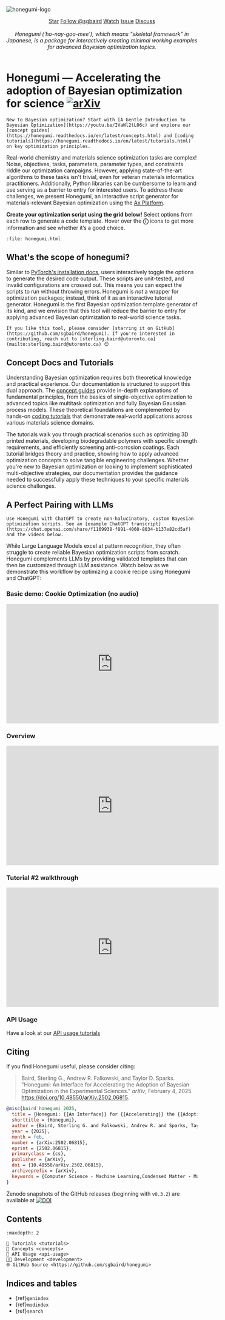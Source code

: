 ![honegumi-logo](https://github.com/sgbaird/honegumi/raw/main/reports/figures/honegumi-logo.png)

<div style="text-align: center;">
    <a class="github-button" href="https://github.com/sgbaird/honegumi"
    data-icon="octicon-star" data-size="large" data-show-count="true" aria-label="Star
    sgbaird/honegumi on GitHub">Star</a>
    <a class="github-button"
    href="https://github.com/sgbaird" data-size="large" data-show-count="true"
    aria-label="Follow @sgbaird on GitHub">Follow @sgbaird</a>
    <a class="github-button" href="https://github.com/sgbaird/honegumi/subscription" data-icon="octicon-eye" data-size="large" data-show-count="true" aria-label="Watch sgbaird/honegumi on GitHub">Watch</a>
    <a class="github-button" href="https://github.com/sgbaird/honegumi/issues"
    data-icon="octicon-issue-opened" data-size="large" data-show-count="true"
    aria-label="Issue sgbaird/honegumi on GitHub">Issue</a>
    <a class="github-button" href="https://github.com/sgbaird/honegumi/discussions" data-icon="octicon-comment-discussion" data-size="large" aria-label="Discuss sgbaird/honegumi on GitHub">Discuss</a>
</div>
<br>

<!-- data-color-scheme="no-preference: light; light: light; dark: dark;"  -->

<!-- <iframe width="560" height="315" src="https://www.youtube.com/embed/IVaWl2tL06c?si=cFZxU3R2W9jOycLb" title="YouTube video player" frameborder="0" allow="accelerometer; autoplay; clipboard-write; encrypted-media; gyroscope; picture-in-picture; web-share" referrerpolicy="strict-origin-when-cross-origin" allowfullscreen></iframe> -->

<div style="text-align: center;">
    <em>Honegumi ('ho-nay-goo-mee'), which means "skeletal framework" in Japanese, is a package for interactively creating minimal working examples for advanced Bayesian optimization topics.</em>
</div>
<br>

# Honegumi — Accelerating the adoption of Bayesian optimization for science [![arXiv](https://img.shields.io/badge/arXiv-2502.06815-red.svg)](https://arxiv.org/abs/2502.06815)

```{tip}
New to Bayesian optimization? Start with [A Gentle Introduction to Bayesian Optimization](https://youtu.be/IVaWl2tL06c) and explore our [concept guides](https://honegumi.readthedocs.io/en/latest/concepts.html) and [coding tutorials](https://honegumi.readthedocs.io/en/latest/tutorials.html) on key optimization principles.
```

Real-world chemistry and materials science optimization tasks are complex! Noise, objectives, tasks, parameters, parameter types, and constraints riddle our optimization campaigns. However, applying state-of-the-art algorithms to these tasks isn't trivial, even for veteran materials informatics practitioners. Additionally, Python libraries can be cumbersome to learn and use serving as a barrier to entry for interested users. To address these challenges, we present Honegumi, an interactive script generator for materials-relevant Bayesian optimization using the [Ax Platform](https://ax.dev/).

**Create your optimization script using the grid below!**
 Select options from each row to generate a code template. Hover over the **&#9432;** icons to get more information and see whether it’s a good choice.

```{raw} html
:file: honegumi.html
```

## What's the scope of honegumi?

Similar to [PyTorch's installation docs](https://pytorch.org/get-started/locally/), users interactively toggle the options to generate the desired code output. These scripts are unit-tested, and invalid configurations are crossed out. This means you can expect the scripts to run without throwing errors. Honegumi is *not* a wrapper for optimization packages; instead, think of it as an interactive tutorial generator. Honegumi is the first Bayesian optimization template generator of its kind, and we envision that this tool will reduce the barrier to entry for applying advanced Bayesian optimization to real-world science tasks.

```{note}
If you like this tool, please consider [starring it on GitHub](https://github.com/sgbaird/honegumi). If you're interested in contributing, reach out to [sterling.baird@utoronto.ca](mailto:sterling.baird@utoronto.ca) 😊
```

## Concept Docs and Tutorials

Understanding Bayesian optimization requires both theoretical knowledge and practical experience. Our documentation is structured to support this dual approach. The [concept guides](./concepts.md) provide in-depth explanations of fundamental principles, from the basics of single-objective optimization to advanced topics like multitask optimization and fully Bayesian Gaussian process models. These theoretical foundations are complemented by hands-on [coding tutorials](./tutorials.md) that demonstrate real-world applications across various materials science domains.

The tutorials walk you through practical scenarios such as optimizing 3D printed materials, developing biodegradable polymers with specific strength requirements, and efficiently screening anti-corrosion coatings. Each tutorial bridges theory and practice, showing how to apply advanced optimization concepts to solve tangible engineering challenges. Whether you're new to Bayesian optimization or looking to implement sophisticated multi-objective strategies, our documentation provides the guidance needed to successfully apply these techniques to your specific materials science challenges.

## A Perfect Pairing with LLMs

```{tip}
Use Honegumi with ChatGPT to create non-halucinatory, custom Bayesian optimization scripts. See an [example ChatGPT transcript](https://chat.openai.com/share/f1169938-f891-4060-8034-b137e82cd5af) and the videos below.
```

While Large Language Models excel at pattern recognition, they often struggle to create reliable Bayesian optimization scripts from scratch. Honegumi complements LLMs by providing validated templates that can then be customized through LLM assistance. Watch below as we demonstrate this workflow by optimizing a cookie recipe using Honegumi and ChatGPT:

### Basic demo: Cookie Optimization (no audio)

<iframe width="560" height="315" src="https://www.youtube.com/embed/rnI2BvGgP9o?si=HGODRbP19MlkC662" title="YouTube video player" frameborder="0" allow="accelerometer; clipboard-write; encrypted-media; gyroscope; picture-in-picture; web-share" allowfullscreen></iframe>

### Overview

<iframe width="560" height="315" src="https://www.youtube.com/embed/1d1rlCyk85g?si=QF_Yn0I3RCddgMP9" title="YouTube video player" frameborder="0" allow="accelerometer; autoplay; clipboard-write; encrypted-media; gyroscope; picture-in-picture; web-share" referrerpolicy="strict-origin-when-cross-origin" allowfullscreen></iframe>

### Tutorial #2 walkthrough

<iframe width="560" height="315" src="https://www.youtube.com/embed/T5DWycXu1SY?si=dLl83jYQSntXOPqx" title="YouTube video player" frameborder="0" allow="accelerometer; autoplay; clipboard-write; encrypted-media; gyroscope; picture-in-picture; web-share" referrerpolicy="strict-origin-when-cross-origin" allowfullscreen></iframe>

### API Usage

Have a look at our [API usage tutorials](./api-usage.md)

## Citing

If you find Honegumi useful, please consider citing:

> Baird, Sterling G., Andrew R. Falkowski, and Taylor D. Sparks. "Honegumi: An Interface for Accelerating the Adoption of Bayesian Optimization in the Experimental Sciences." *arXiv*, February 4, 2025. https://doi.org/10.48550/arXiv.2502.06815.

```bibtex
@misc{baird_honegumi_2025,
  title = {Honegumi: {{An Interface}} for {{Accelerating}} the {{Adoption}} of {{Bayesian Optimization}} in the {{Experimental Sciences}}},
  shorttitle = {Honegumi},
  author = {Baird, Sterling G. and Falkowski, Andrew R. and Sparks, Taylor D.},
  year = {2025},
  month = feb,
  number = {arXiv:2502.06815},
  eprint = {2502.06815},
  primaryclass = {cs},
  publisher = {arXiv},
  doi = {10.48550/arXiv.2502.06815},
  archiveprefix = {arXiv},
  keywords = {Computer Science - Machine Learning,Condensed Matter - Materials Science},
}
```

Zenodo snapshots of the GitHub releases (beginning with `v0.3.2`) are available at [![DOI](https://zenodo.org/badge/658136354.svg)](https://doi.org/10.5281/zenodo.14949415)

## Contents

```{toctree}
:maxdepth: 2

🔰 Tutorials <tutorials>
📖 Concepts <concepts>
🦾 API Usage <api-usage>
🧑‍💻 Development <development>
🌐 GitHub Source <https://github.com/sgbaird/honegumi>
```

## Indices and tables

* {ref}`genindex`
* {ref}`modindex`
* {ref}`search`

[Sphinx]: http://www.sphinx-doc.org/
[Markdown]: https://daringfireball.net/projects/markdown/
[reStructuredText]: http://www.sphinx-doc.org/en/master/usage/restructuredtext/basics.html
[MyST]: https://myst-parser.readthedocs.io/en/latest/

<script async defer src="https://buttons.github.io/buttons.js"></script>
